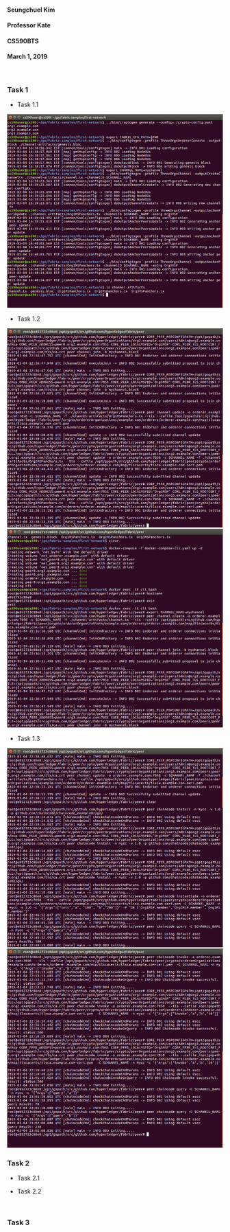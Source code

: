 #### Seungchuel Kim

#### Professor Kate

#### CS590BTS

#### March 1, 2019

<br />

### Task 1

- Task 1.1
<img src = "Images/task11.png">

- Task 1.2
<img src = "Images/task121.png">
<img src = "Images/task122.png">

- Task 1.3
<img src = "Images/task131.png">
<img src = "Images/task132.png">

<br />

### Task 2

- Task 2.1

- Task 2.2

<br />

### Task 3

